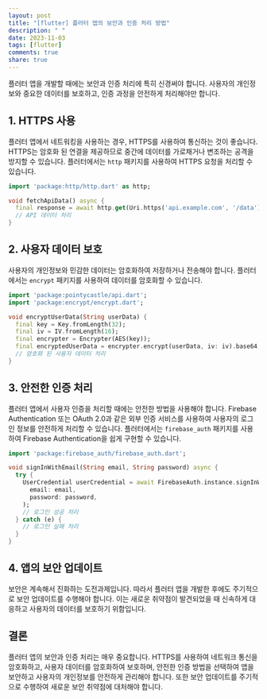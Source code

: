 ```yaml
---
layout: post
title: "[flutter] 플러터 앱의 보안과 인증 처리 방법"
description: " "
date: 2023-11-03
tags: [flutter]
comments: true
share: true
---
```


플러터 앱을 개발할 때에는 보안과 인증 처리에 특히 신경써야 합니다. 사용자의 개인정보와 중요한 데이터를 보호하고, 인증 과정을 안전하게 처리해야만 합니다.

## 1. HTTPS 사용

플러터 앱에서 네트워킹을 사용하는 경우, HTTPS를 사용하여 통신하는 것이 좋습니다. HTTPS는 암호화 된 연결을 제공하므로 중간에 데이터를 가로채거나 변조하는 공격을 방지할 수 있습니다. 플러터에서는 `http` 패키지를 사용하여 HTTPS 요청을 처리할 수 있습니다.

```dart
import 'package:http/http.dart' as http;

void fetchApiData() async {
  final response = await http.get(Uri.https('api.example.com', '/data'));
  // API 데이터 처리
}
```

## 2. 사용자 데이터 보호

사용자의 개인정보와 민감한 데이터는 암호화하여 저장하거나 전송해야 합니다. 플러터에서는 `encrypt` 패키지를 사용하여 데이터를 암호화할 수 있습니다.

```dart
import 'package:pointycastle/api.dart';
import 'package:encrypt/encrypt.dart';

void encryptUserData(String userData) {
  final key = Key.fromLength(32);
  final iv = IV.fromLength(16);
  final encrypter = Encrypter(AES(key));
  final encryptedUserData = encrypter.encrypt(userData, iv: iv).base64;
  // 암호화 된 사용자 데이터 처리
}
```

## 3. 안전한 인증 처리

플러터 앱에서 사용자 인증을 처리할 때에는 안전한 방법을 사용해야 합니다. Firebase Authentication 또는 OAuth 2.0과 같은 외부 인증 서비스를 사용하여 사용자의 로그인 정보를 안전하게 처리할 수 있습니다. 플러터에서는 `firebase_auth` 패키지를 사용하여 Firebase Authentication을 쉽게 구현할 수 있습니다.

```dart
import 'package:firebase_auth/firebase_auth.dart';

void signInWithEmail(String email, String password) async {
  try {
    UserCredential userCredential = await FirebaseAuth.instance.signInWithEmailAndPassword(
      email: email,
      password: password,
    );
    // 로그인 성공 처리
  } catch (e) {
    // 로그인 실패 처리
  }
}
```

## 4. 앱의 보안 업데이트

보안은 계속해서 진화하는 도전과제입니다. 따라서 플러터 앱을 개발한 후에도 주기적으로 보안 업데이트를 수행해야 합니다. 이는 새로운 취약점이 발견되었을 때 신속하게 대응하고 사용자의 데이터를 보호하기 위함입니다.

## 결론

플러터 앱의 보안과 인증 처리는 매우 중요합니다. HTTPS를 사용하여 네트워크 통신을 암호화하고, 사용자 데이터를 암호화하여 보호하며, 안전한 인증 방법을 선택하여 앱을 보안하고 사용자의 개인정보를 안전하게 관리해야 합니다. 또한 보안 업데이트를 주기적으로 수행하여 새로운 보안 취약점에 대처해야 합니다.